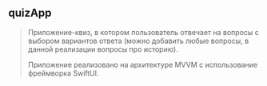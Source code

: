 ## quizApp
> Приложение-квиз, в котором пользователь отвечает на вопросы с выбором вариантов ответа (можно добавить любые вопросы, в данной реализации вопросы про историю). 
>
> Приложение реализовано на архитектуре MVVM с использование фреймворка SwiftUI. 
